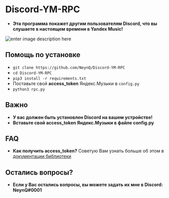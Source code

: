 # Discord-YM-RPC
+ **Эта программа покажет другим пользователям Discord, что вы слушаете в настоящем времени в Yandex Music!**

![enter image description here](https://i.ibb.co/bzn63b1/image.png)
## Помощь по установке
+ `git clone https://github.com/NeynQ/Discord-YM-RPC`
+ `cd Discord-YM-RPC`
+ `pip3 install -r requirements.txt`
+ Поставьте свой **access_token** Яндекс.Музыки в `config.py`
+ `python3 rpc.py`
## Важно
+ **У вас должен быть установлен Discord на вашем устройстве!**
+ **Вставьте свой access_token Яндекс.Музыки в файле config.py**
## FAQ
+ **Как получить access_token?**
Советую Вам узнать больше об этом в [документации библиотеки](https://yandex-music.readthedocs.io/en/main/token.html)

## Остались вопросы?
+ **Если у Вас остались вопросы, вы можете задать их мне в Discord: NeynQ#0001**
